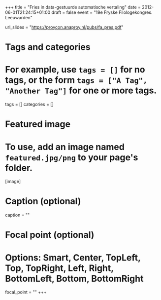 +++
title = "Fries in data-gestuurde automatische vertaling"
date = 2012-06-01T21:24:15+01:00
draft = false
event = "19e Fryske Filologekongres. Leeuwarden"

url_slides = "https://proycon.anaproy.nl/pubs/fa_pres.pdf"

# Tags and categories
# For example, use `tags = []` for no tags, or the form `tags = ["A Tag", "Another Tag"]` for one or more tags.
tags = []
categories = []

# Featured image
# To use, add an image named `featured.jpg/png` to your page's folder.
[image]
  # Caption (optional)
  caption = ""

  # Focal point (optional)
  # Options: Smart, Center, TopLeft, Top, TopRight, Left, Right, BottomLeft, Bottom, BottomRight
  focal_point = ""
+++
